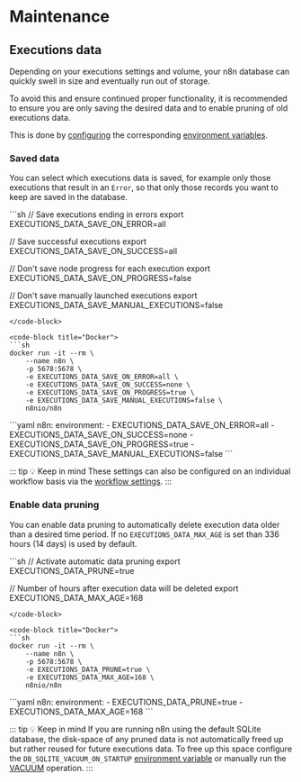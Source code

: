 # Maintenance

## Executions data

Depending on your executions settings and volume, your n8n database can quickly swell in size and eventually run out of storage. 

To avoid this and ensure continued proper functionality, it is recommended to ensure you are only saving the desired data and to enable pruning of old executions data.

This is done by [configuring](configuration.md) the corresponding [environment variables](../../../reference/environment-variables.md#executions).

### Saved data

You can select which executions data is saved, for example only those executions that result in an `Error`, so that only those records you want to keep are saved in the database.

<code-group>
<code-block title="npm">
```sh
// Save executions ending in errors
export EXECUTIONS_DATA_SAVE_ON_ERROR=all

// Save successful executions
export EXECUTIONS_DATA_SAVE_ON_SUCCESS=all

// Don't save node progress for each execution
export EXECUTIONS_DATA_SAVE_ON_PROGRESS=false

// Don't save manually launched executions
export EXECUTIONS_DATA_SAVE_MANUAL_EXECUTIONS=false
```
</code-block>

<code-block title="Docker">
```sh
docker run -it --rm \
	--name n8n \
	-p 5678:5678 \
	-e EXECUTIONS_DATA_SAVE_ON_ERROR=all \
	-e EXECUTIONS_DATA_SAVE_ON_SUCCESS=none \
    -e EXECUTIONS_DATA_SAVE_ON_PROGRESS=true \
    -e EXECUTIONS_DATA_SAVE_MANUAL_EXECUTIONS=false \
	n8nio/n8n
```
</code-block>

<code-block title="docker-compose.yaml">
```yaml
n8n:
    environment:
      - EXECUTIONS_DATA_SAVE_ON_ERROR=all
	  - EXECUTIONS_DATA_SAVE_ON_SUCCESS=none
      - EXECUTIONS_DATA_SAVE_ON_PROGRESS=true
      - EXECUTIONS_DATA_SAVE_MANUAL_EXECUTIONS=false
```
</code-block>
</code-group>

::: tip 💡 Keep in mind
These settings can also be configured on an individual workflow basis via the [workflow settings](../../key-components/workflow.md#workflow-settings).
:::

### Enable data pruning

You can enable data pruning to automatically delete execution data older than a desired time period. If no `EXECUTIONS_DATA_MAX_AGE` is set than 336 hours (14 days) is used by default.

<code-group>
<code-block title="npm">
```sh
// Activate automatic data pruning
export EXECUTIONS_DATA_PRUNE=true

// Number of hours after execution data will be deleted
export EXECUTIONS_DATA_MAX_AGE=168
```
</code-block>

<code-block title="Docker">
```sh
docker run -it --rm \
	--name n8n \
	-p 5678:5678 \
	-e EXECUTIONS_DATA_PRUNE=true \
	-e EXECUTIONS_DATA_MAX_AGE=168 \
	n8nio/n8n
```
</code-block>

<code-block title="docker-compose.yaml">
```yaml
n8n:
    environment:
      - EXECUTIONS_DATA_PRUNE=true
      - EXECUTIONS_DATA_MAX_AGE=168
```
</code-block>
</code-group>

::: tip 💡 Keep in mind
If you are running n8n using the default SQLite database, the disk-space of any pruned data is not automatically freed up but rather reused for future executions data. To free up this space configure the `DB_SQLITE_VACUUM_ON_STARTUP` [environment variable](../../../reference/environment-variables.md#sqlite) or manually run the [VACUUM](https://www.sqlite.org/lang_vacuum.html) operation.
:::
